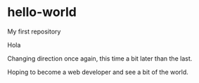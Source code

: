# hello-world
My first repository

Hola

Changing direction once again, this time a bit later than the last.

Hoping to become a web developer and see a bit of the world.

